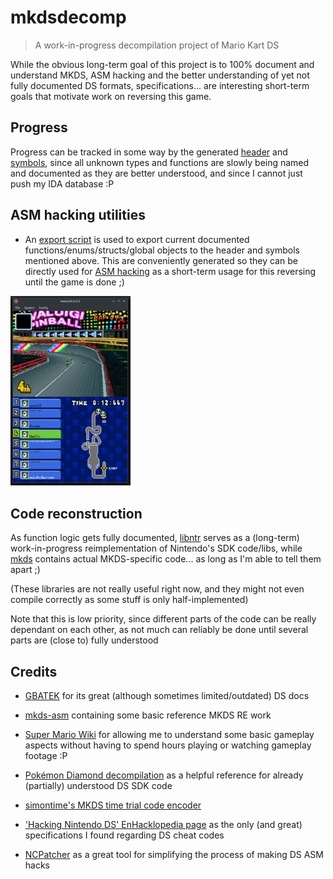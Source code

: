 # mkdsdecomp

> A work-in-progress decompilation project of Mario Kart DS

While the obvious long-term goal of this project is to 100% document and understand MKDS, ASM hacking and the better understanding of yet not fully documented DS formats, specifications... are interesting short-term goals that motivate work on reversing this game.

## Progress

Progress can be tracked in some way by the generated [header](include/mkds-decomp.h) and [symbols](include/symbols.x), since all unknown types and functions are slowly being named and documented as they are better understood, and since I cannot just push my IDA database :P

## ASM hacking utilities

- An [export script](export.py) is used to export current documented functions/enums/structs/global objects to the header and symbols mentioned above. This are conveniently generated so they can be directly used for [ASM hacking](asmhack-example) as a short-term usage for this reversing until the game is done ;)

<img src="asmhack-example/demo.png" alt="drawing" width="192"/>

## Code reconstruction

As function logic gets fully documented, [libntr](libntr) serves as a (long-term) work-in-progress reimplementation of Nintendo's SDK code/libs, while [mkds](mkds) contains actual MKDS-specific code... as long as I'm able to tell them apart ;)

(These libraries are not really useful right now, and they might not even compile correctly as some stuff is only half-implemented)

Note that this is low priority, since different parts of the code can be really dependant on each other, as not much can reliably be done until several parts are (close to) fully understood

## Credits

- [GBATEK](https://problemkaputt.de/gbatek.htm) for its great (although sometimes limited/outdated) DS docs

- [mkds-asm](https://github.com/rocoloco321/mkds-asm) containing some basic reference MKDS RE work

- [Super Mario Wiki](https://www.mariowiki.com/Mario_Kart_DS) for allowing me to understand some basic gameplay aspects without having to spend hours playing or watching gameplay footage :P

- [Pokémon Diamond decompilation](https://github.com/pret/pokediamond) as a helpful reference for already (partially) understood DS SDK code

- [simontime's MKDS time trial code encoder](https://github.com/simontime/MKDSTTEncoder)

- ['Hacking Nintendo DS' EnHacklopedia page](https://doc.kodewerx.org/hacking_nds.html) as the only (and great) specifications I found regarding DS cheat codes

- [NCPatcher](https://github.com/TheGameratorT/NCPatcher) as a great tool for simplifying the process of making DS ASM hacks
